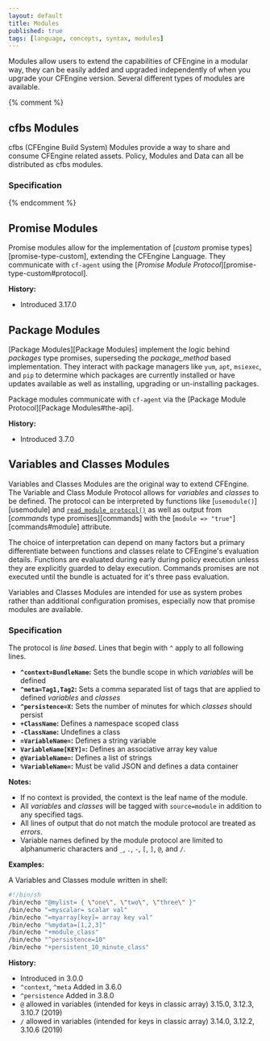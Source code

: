 ```yaml
---
layout: default
title: Modules
published: true
tags: [language, concepts, syntax, modules]
---
```


Modules allow users to extend the capabilities of CFEngine in a modular way, they can be easily added and upgraded independently of when you upgrade your CFEngine version. Several different types of modules are available.

{% comment %}
## cfbs Modules

cfbs (CFEngine Build System) Modules provide a way to share and consume CFEngine related assets. Policy, Modules and Data can all be distributed as cfbs modules.

### Specification
{% endcomment %}

## Promise Modules

Promise modules allow for the implementation of [*custom* promise types][promise-type-custom], extending the CFEngine Language. They communicate with `cf-agent` using the [*Promise Module Protocol*][promise-type-custom#protocol].

**History:**

* Introduced 3.17.0

## Package Modules

[Package Modules][Package Modules] implement the logic behind *packages* type promises, superseding the *package\_method* based implementation. They interact with package managers like `yum`, `apt`, `msiexec`, and `pip` to determine which packages are currently installed or have updates available as well as installing, upgrading or un-installing packages.

Package modules communicate with `cf-agent` via the [Package Module Protocol][Package Modules#the-api].

**History:**

* Introduced 3.7.0

## Variables and Classes Modules

Variables and Classes Modules are the original way to extend CFEngine. The Variable and Class Module Protocol allows for *variables* and *classes* to be defined. The protocol can be interpreted by functions like [`usemodule()`][usemodule] and [`read_module_protocol()`](read_module_protocol) as well as output from [*commands* type promises][commands] with the [`module => "true"`][commands#module] attribute.

The choice of interpretation can depend on many factors but a primary differentiate between functions and classes relate to CFEngine's evaluation details. Functions are evaluated during early during policy execution unless they are explicitly guarded to delay execution. Commands promises are not executed until the bundle is actuated for it's three pass evaluation.

Variables and Classes Modules are intended for use as system probes rather than additional configuration promises, especially now that promise modules are available.

### Specification

The protocol is *line based*. Lines that begin with `^` apply to all following lines.

*   **`^context=BundleName`:** Sets the bundle scope in which *variables* will be defined
*   **`^meta=Tag1,Tag2`:** Sets a comma separated list of tags that are applied to defined *variables* and *classes*
*   **`^persistence=X`:** Sets the number of minutes for which *classes* should persist
*   **`+ClassName`:** Defines a namespace scoped class
*   **`-ClassName`:** Undefines a class
*   **`=VariableName=`:** Defines a string variable
*   **`VariableName[KEY]=`:** Defines an associative array key value
*   **`@VariableName=`:** Defines a list of strings
*   **`%VariableName=`:** Must be valid JSON and defines a data container

**Notes:**

*   If no context is provided, the context is the leaf name of the module.
*   All *variables* and *classes* will be tagged with `source=module` in addition to any specified tags.
*   All lines of output that do not match the module protocol are treated as *errors*.
*   Variable names defined by the module protocol are limited to alphanumeric characters and `_`, `.`, `-`, `[`, `]`, `@`, and `/`.

**Examples:**

A Variables and Classes module written in shell:

```sh
#!/bin/sh
/bin/echo "@mylist= { \"one\", \"two\", \"three\" }"
/bin/echo "=myscalar= scalar val"
/bin/echo "=myarray[key]= array key val"
/bin/echo "%mydata=[1,2,3]"
/bin/echo "+module_class"
/bin/echo "^persistence=10"
/bin/echo "+persistent_10_minute_class"
```

**History:**

-   Introduced in 3.0.0
-   `^context`, `^meta` Added in 3.6.0
-   `^persistence` Added in 3.8.0
-   `@` allowed in variables (intended for keys in classic array) 3.15.0, 3.12.3, 3.10.7 (2019)
-   `/` allowed in variables (intended for keys in classic array) 3.14.0, 3.12.2, 3.10.6 (2019)

